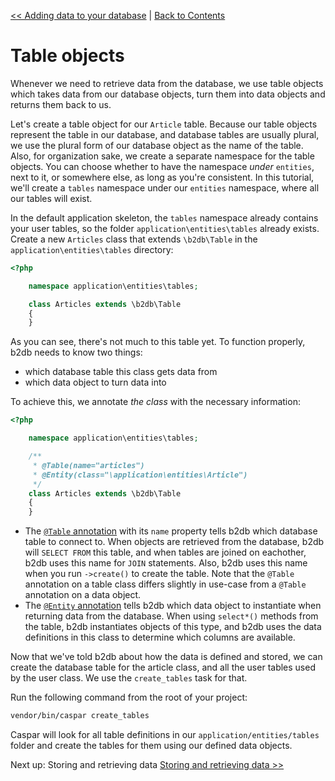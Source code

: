 [<< Adding data to your database](tutorial-adding-data.md) | [Back to Contents](../README.md)

# Table objects
Whenever we need to retrieve data from the database, we use table objects which takes data from our database objects,
turn them into data objects and returns them back to us.

Let's create a table object for our `Article` table. Because our table objects represent the table in our database, and
database tables are usually plural, we use the plural form of our database object as the name of the table. Also,
for organization sake, we create a separate namespace for the table objects. You can choose whether to have the 
namespace *under* `entities`, next to it, or somewhere else, as long as you're consistent. In this tutorial,
we'll create a `tables` namespace under our `entities` namespace, where all our tables will exist.

In the default application skeleton, the `tables` namespace already contains your user tables, so the folder
`application\entities\tables` already exists. Create a new `Articles` class that extends `\b2db\Table` in the 
`application\entities\tables` directory:
```php
<?php

    namespace application\entities\tables;

    class Articles extends \b2db\Table
    {
    }
```

As you can see, there's not much to this table yet. To function properly, b2db needs to know two things:
* which database table this class gets data from
* which data object to turn data into

To achieve this, we annotate *the class* with the necessary information:
```php
<?php

    namespace application\entities\tables;

    /**
     * @Table(name="articles")
     * @Entity(class="\application\entities\Article")
     */
    class Articles extends \b2db\Table
    {
    }
```

* The [`@Table` annotation](../annotations/table.md) with its `name` property tells b2db which database table to 
connect to. When objects are retrieved from the database, b2db will `SELECT FROM` this table, and when tables are 
joined on eachother, b2db uses this name for `JOIN` statements. Also, b2db uses this name when you run `->create()` 
to create the table. Note that the `@Table` annotation on a table class differs slightly in use-case from a `@Table` 
annotation on a data object.
* The [`@Entity` annotation](../annotations/entity.md) tells b2db which data object to instantiate when returning 
data from the database. When using `select*()` methods from the table, b2db instantiates objects of this type, and b2db
uses the data definitions in this class to determine which columns are available. 

Now that we've told b2db about how the data is defined and stored, we can create the database table for the article 
class, and all the user tables used by the user class. We use the `create_tables` task for that. 

Run the following command from the root of your project:
```bash
vendor/bin/caspar create_tables
```

Caspar will look for all table definitions in our `application/entities/tables` folder and create the tables for them
using our defined data objects.

Next up: Storing and retrieving data
[Storing and retrieving data >>](tutorial-storing-retrieving-data.md) 
